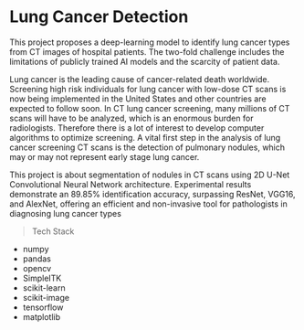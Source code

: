 # Lung Cancer Detection
This project proposes a deep-learning model to identify lung cancer types from CT images of hospital patients. The two-fold challenge includes the limitations of publicly trained AI models and the scarcity of patient data. 

Lung cancer is the leading cause of cancer-related death worldwide. Screening high risk individuals for lung cancer with low-dose CT scans is now being implemented in the United States and other countries are expected to follow soon. In CT lung cancer screening, many millions of CT scans will have to be analyzed, which is an enormous burden for radiologists. Therefore there is a lot of interest to develop computer algorithms to optimize screening.
A vital first step in the analysis of lung cancer screening CT scans is the detection of pulmonary nodules, which may or may not represent early stage lung cancer.

This project is about segmentation of nodules in CT scans using 2D U-Net Convolutional Neural Network architecture.
Experimental results demonstrate an 89.85% identification accuracy, surpassing ResNet, VGG16, and AlexNet, offering an efficient and non-invasive tool for pathologists in diagnosing lung cancer types

>Tech Stack
- numpy
- pandas
- opencv
- SimpleITK
- scikit-learn
- scikit-image
- tensorflow
- matplotlib

